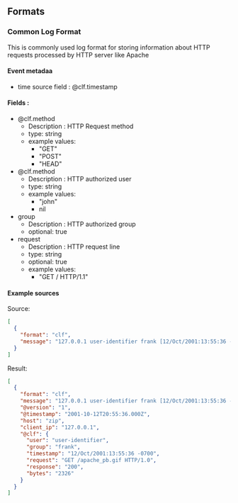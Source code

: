 Formats
-------

### Common Log Format
This is commonly used log format for storing information about HTTP requests processed by HTTP server like Apache
#### Event metadaa
* time source field : @clf.timestamp

#### Fields :
* @clf.method
  * Description : HTTP Request method
  * type: string
  * example values:
    * "GET"
    * "POST"
    * "HEAD"
* @clf.method
  * Description : HTTP authorized user
  * type: string
  * example values:
    * "john"
    * nil
* group
  * Description : HTTP authorized group
  * optional: true
* request
  * Description : HTTP request line
  * type: string
  * optional: true
  * example values:
    * "GET / HTTP/1.1"

#### Example sources
Source:
```json
[
  {
    "format": "clf",
    "message": "127.0.0.1 user-identifier frank [12/Oct/2001:13:55:36 -0700] \"GET /apache_pb.gif HTTP/1.0\" 200 2326"
  }
]
```
Result:
```json
[
  {
    "format": "clf",
    "message": "127.0.0.1 user-identifier frank [12/Oct/2001:13:55:36 -0700] \"GET /apache_pb.gif HTTP/1.0\" 200 2326",
    "@version": "1",
    "@timestamp": "2001-10-12T20:55:36.000Z",
    "host": "zip",
    "client_ip": "127.0.0.1",
    "@clf": {
      "user": "user-identifier",
      "group": "frank",
      "timestamp": "12/Oct/2001:13:55:36 -0700",
      "request": "GET /apache_pb.gif HTTP/1.0",
      "response": "200",
      "bytes": "2326"
    }
  }
]
```
